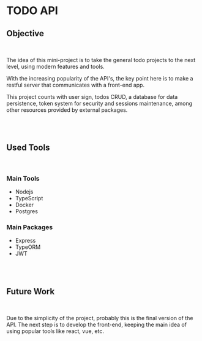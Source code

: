 # TODO API

## Objective

<br/>

The idea of this mini-project is to take the general todo projects to the next level, using modern features and tools.

With the increasing popularity of the API's, the key point here is to make a restful server that communicates with a front-end app.

This project counts with user sign, todos CRUD, a database for data persistence, token system for security and sessions maintenance, among other resources provided by external packages.

<br/>
<br/>

## Used Tools

<br/>

### Main Tools

- Nodejs
- TypeScript
- Docker
- Postgres

### Main Packages

- Express
- TypeORM
- JWT

<br/>
<br/>

## Future Work

<br/>

Due to the simplicity of the project, probably this is the final version of the API. The next step is to develop the front-end, keeping the main idea of using popular tools like react, vue, etc.
